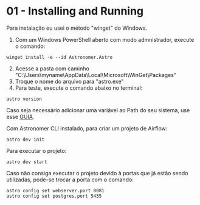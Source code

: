 # 01 - Installing and Running

Para instalação eu usei o método "winget" do Windows.

1. Com um Windows PowerShell aberto com modo admnistrador, execute o comando:

```
winget install -e --id Astronomer.Astro
```

2. Acesse a pasta com caminho "C:\Users\myname\AppData\Local\Microsoft\WinGet\Packages\"
3. Troque o nome do arquivo para "astro.exe"
4. Para teste, execute o comando abaixo no terminal:

```
astro version
```

Caso seja necessário adicionar uma variável ao Path do seu sistema, use esse [GUIA](https://www.java.com/en/download/help/path.html).

Com Astronomer CLI instalado, para criar um projeto de Airflow:

```
astro dev init
```

Para executar o projeto:

```
astro dev start
```

Caso não consiga executar o projeto devido à portas que já estão sendo utilizadas, pode-se trocar a porta com o comando:

```
astro config set webserver.port 8081
astro config set postgres.port 5435
```
